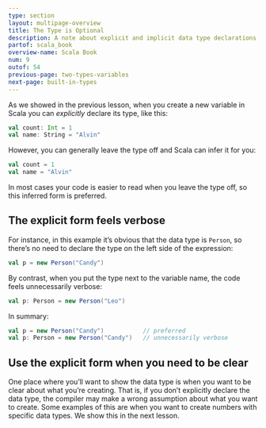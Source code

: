 ```yaml
---
type: section
layout: multipage-overview
title: The Type is Optional
description: A note about explicit and implicit data type declarations in Scala.
partof: scala_book
overview-name: Scala Book
num: 9
outof: 54
previous-page: two-types-variables
next-page: built-in-types
---
```



As we showed in the previous lesson, when you create a new variable in Scala you can *explicitly* declare its type, like this:

```scala
val count: Int = 1
val name: String = "Alvin"
```

However, you can generally leave the type off and Scala can infer it for you:

```scala
val count = 1
val name = "Alvin"
```

In most cases your code is easier to read when you leave the type off, so this inferred form is preferred.



## The explicit form feels verbose

For instance, in this example it’s obvious that the data type is `Person`, so there’s no need to declare the type on the left side of the expression:

```scala
val p = new Person("Candy")
```

By contrast, when you put the type next to the variable name, the code feels unnecessarily verbose:

```scala
val p: Person = new Person("Leo")
```

In summary:

```scala
val p = new Person("Candy")           // preferred
val p: Person = new Person("Candy")   // unnecessarily verbose
```


## Use the explicit form when you need to be clear

One place where you’ll want to show the data type is when you want to be clear about what you’re creating. That is, if you don’t explicitly declare the data type, the compiler may make a wrong assumption about what you want to create. Some examples of this are when you want to create numbers with specific data types. We show this in the next lesson.










